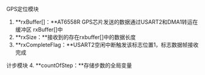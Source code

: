 GPS定位模块
1. **rxBuffer[]：**AT6558R GPS芯片发送的数据通过USART2和DMA1转运在缓冲区 rxBuffer[]中
2. **rxSize：**接收到的存在rxbuffer[]中的数据长度
3. **rxCompleteFlag：**USART2空闲中断触发该标志位置1，标志数据帧接收完成

计步模块
4. **countOfStep：**存储步数的全局变量